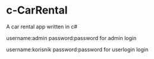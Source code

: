 # c-CarRental
A car rental app written in c#

username:admin
password:password for admin login

username:korisnik 
password:password for userlogin login
